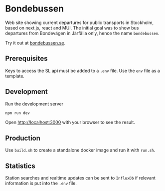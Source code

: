 # Bondebussen

Web site showing current departures for public transports in Stockholm, based on next.js, react and MUI.
The initial goal was to show bus departures from Bondevägen in Järfälla only, hence the name `bondebussen`.

Try it out at [bondebussen.se](https://bondebussen.se).

## Prerequisites

Keys to access the SL api must be added to a `.env` file.
Use the `env` file as a template.

## Development

Run the development server

```bash
npm run dev
```

Open [http://localhost:3000](http://localhost:3000) with your browser to see the result.

## Production

Use `build.sh` to create a standalone docker image and run it with `run.sh`.

## Statistics

Station searches and realtime updates can be sent to `InfluxDb` if relevant information
is put into the `.env` file.
